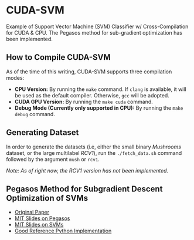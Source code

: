 # CUDA-SVM
Example of Support Vector Machine (SVM) Classifier w/ Cross-Compilation for CUDA & CPU. The Pegasos method for sub-gradient optimization has been implemented.

## How to Compile CUDA-SVM

As of the time of this writing, CUDA-SVM supports three compilation modes:
- **CPU Version:** By running the `make` command. If `clang` is available, it will be used as the default compiler. Otherwise, `gcc` will be adopted.
- **CUDA GPU Version:** By running the `make cuda` command.
- **Debug Mode (Currently only supported in CPU):** By running the `make debug` command.

## Generating Dataset
In order to generate the datasets (i.e, either the small binary *Mushrooms* dataset, or the large multilabel *RCV1*), run the `./fetch_data.sh` command followed by the argument `mush` or `rcv1`.

*Note: As of right now, the RCV1 version has not been implemented.*

## Pegasos Method for Subgradient Descent Optimization of SVMs

- [Original Paper](https://home.ttic.edu/~nati/Publications/PegasosMPB.pdf)
- [MIT Slides on Pegasos](https://people.csail.mit.edu/dsontag/courses/ml16/slides/lecture5.pdf)
- [MIT Slides on SVMs](https://people.csail.mit.edu/dsontag/courses/ml16/slides/lecture3.pdf)
- [Good Reference Python Implementation](https://github.com/yangrussell/pegasos/tree/master)